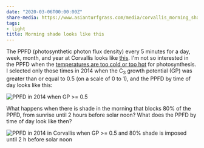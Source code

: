 ```yaml
---
date: "2020-03-06T00:00:00Z"
share-media: https://www.asianturfgrass.com/media/corvallis_morning_shade_80.jpg
tags:
- light
title: Morning shade looks like this
---
```


The PPFD (photosynthetic photon flux density) every 5 minutes for a day, week, month, and year at Corvallis looks like [this](http://www.blog.asianturfgrass.com/2015/06/this-is-what-par-looks-like.html). I'm not so interested in the PPFD when the [temperatures are too cold or too hot](http://www.blog.asianturfgrass.com/2015/06/which-more-effect-growth-light-or-temperature.html) for photosynthesis. I selected only those times in 2014 when the C<sub>3</sub> growth potential (GP) was greater than or equal to 0.5 (on a scale of 0 to 1), and the PPFD by time of day looks like this:

![PPFD in 2014 when GP >= 0.5](/media/corvallis_ppfd.jpg)

What happens when there is shade in the morning that blocks 80% of the PPFD, from sunrise until 2 hours before solar noon? What does the PPFD by time of day look like then?

![PPFD in 2014 in Corvallis when GP >= 0.5 and 80% shade is imposed until 2 h before solar noon](/media/corvallis_morning_shade_80.jpg)
